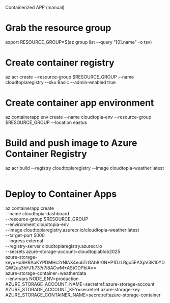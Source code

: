Containerized APP (manual)
# Grab the resource group
export RESOURCE_GROUP=$(az group list --query "[0].name" -o tsv)

# Create container registry
az acr create --resource-group $RESOURCE_GROUP --name cloudtopiaregistry --sku Basic --admin-enabled true

# Create container app environment
az containerapp env create --name cloudtopia-env --resource-group $RESOURCE_GROUP --location eastus

# Build and push image to Azure Container Registry
az acr build --registry cloudtopiaregistry --image cloudtopia-weather:latest .

# Deploy to Container Apps
az containerapp create \
  --name cloudtopia-dashboard \
  --resource-group $RESOURCE_GROUP \
  --environment cloudtopia-env \
  --image cloudtopiaregistry.azurecr.io/cloudtopia-weather:latest \
  --target-port 5000 \
  --ingress external \
  --registry-server cloudtopiaregistry.azurecr.io \
  --secrets azure-storage-account=cloudtopiablob2025 \
             azure-storage-key=HuSHRAuKYPDMHc2rNlAX4eubTrGAb8r0N+P1DzLRgo5EAXpV3K10YDQW2ua3hFJ1t737r7i8ACwM+AStODPblA== \
             azure-storage-container=weatherdata \
  --env-vars NODE_ENV=production \
             AZURE_STORAGE_ACCOUNT_NAME=secretref:azure-storage-account \
             AZURE_STORAGE_ACCOUNT_KEY=secretref:azure-storage-key \
             AZURE_STORAGE_CONTAINER_NAME=secretref:azure-storage-container
